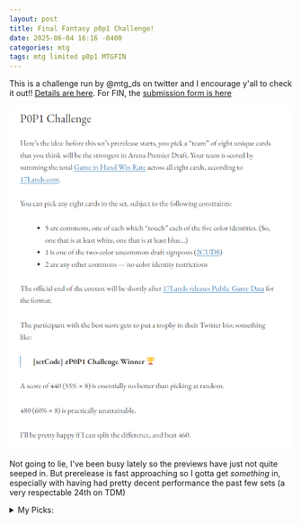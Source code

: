 ```yaml
---
layout: post
title: Final Fantasy p0p1 Challenge!
date: 2025-06-04 16:16 -0400
categories: mtg
tags: mtg limited p0p1 MTGFIN
---
```

This is a challenge run by @mtg_ds on twitter and I encourage y'all to check it out!! [Details are here](https://mtgds.wordpress.com/2023/11/08/p0p1-challenge/). For FIN, the [submission form is here](https://docs.google.com/forms/d/e/1FAIpQLSd6A3-YZr7togCfk88XTRcEYcwVORDCRjWuxaof_Z17ZdtZcg/viewform)

![p0p1 challenge description](/assets/images/p0p1-challenge.png)

Not going to lie, I've been busy lately so the previews have just not quite seeped in. But prerelease is fast approaching so I gotta get *something* in, especially with having had pretty decent performance the past few sets (a very respectable 24th on TDM)

<details>
<summary>My Picks:</summary>
<p>
<ul>
<li>W: <strong>Weapons Vendor</strong></li>
</ul>
	<p>Always reasonably excited for a white creature that replaces itself, albeit 4 mana is a lot more than 2. The upside seems real though, with a fair amount of equipment I'm interested in playing. Other consideration here is <b>White Auracite</b> as the o-ring pick</p>
<ul>
<li>U: <strong>Dragoon's Wyvern</strong></li>
</ul>
	<p>RECTANGLES BABY. Preening Champions is baaaack</p>
<ul>
<li>B: <strong>Hecteyes</strong></li>
</ul>
	<p>I feel this type of card generally performs well, and we've got enough of a sacrifice theme going around here.</p>
<ul>
<li>R: <strong>Thunder Magic</strong></li>
</ul>
	<p>What can I say, I love a modal Shock. <b>Suplex</b> is the other thing I'm interested in here</p>
<ul>
<li>G: <strong>Town Greeter</strong></li>
</ul>
	<p>As I said, love a creature that draws a card, and the 2 life on finding a Town is not insignificant upside. The downside is, of course, that this can whiff (although we have the classic GB graveyard theme as always)</p>
<ul>
<li>colorless/land common<strong>Crossroads Village</strong></li>
</ul>
	<p>Strong fixing land with incidental town synergies. Always happy to see it </p>
<ul>
<li>bonus common 1: <strong>Vayne's Treachery</strong></li>
</ul>
	<p>Gonna double down on removal, especially one that plays into the other black card I like.</p>
<ul>
<li>2CUDS: <strong><del>Cloud of Darkness</del> Garnet, Princess of Alexandria</strong></li>
</ul>
	<p>Always love a two-for-one! Other cards I like here is <b>Garnet</b> with sufficient Saga build around, getting extra triggers and turns out of your Saga creatures sounds great, and stacking a bunch of counters on a lifelink body sounds fantastic. The only worry is that she's a bit vulnerable, but... yeah actually I just like Garnet more here.</p>
<ul>
	<li>Tiebreaker: <strong>Jenova, Ancient Calamity</strong></li>
</ul>
	<p>I think I just like black this set, but also the Luminarch Aspirant design has been consistently good and drawing cards off it sometimes is great. Of course, your opponent can just remove Jenova, but even so.</p>
</p>
</details>
